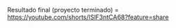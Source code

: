 Resultado final (proyecto terminado) = <br>
https://youtube.com/shorts/lSlF3ntCA68?feature=share <br>
